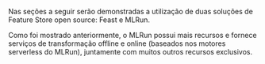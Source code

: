 Nas seções a seguir serão demonstradas a utilização de duas soluções de Feature Store open source: Feast e MLRun. 

Como foi mostrado anteriormente, o MLRun possui mais recursos e fornece serviços de transformação offline e online (baseados nos motores serverless do MLRun), juntamente com muitos outros recursos exclusivos.